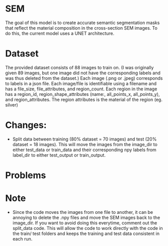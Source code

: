 # SEM
The goal of this model is to create accurate semantic segmentation masks that reflect the material composition in the cross-section SEM images. To do this, the current model uses a UNET architecture. 

# Dataset
The provided dataset consists of 88 images to train on. (I was originally given 89 images, but one image did not have the corresponding labels and was thus deleted from the dataset.) Each image (.png or .jpeg) corresponds to labels in a json file. Each image/file is identifiable using a filename and has a file_size, file_attributes, and region_count. Each region in the image has a region_id, region_shape_attributes (name:, all_points_x, all_points_y), and region_attributes. The region attributes is the material of the region (eg. silver)

# Changes:
* Split data between training (80% dataset = 70 images) and test (20% dataset = 18 images). This will move the images from the image_dir to either test_data or train_data and their corresponding npy labels from label_dir to either test_output or train_output.

# Problems

# Note
* Since the code moves the images from one file to another, it can be annoying to delete the .npy files and move the SEM images back to the image_dir. If you want to avoid doing this everytime, comment out the split_data code. This will allow the code to work directly with the code in the train/ test folders and keeps the training and test data consistent in each run.
